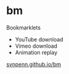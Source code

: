 bm
==

Bookmarklets

* YouTube download
* Vimeo download
* Animation replay

[svnpenn.github.io/bm](http://svnpenn.github.io/bm)
